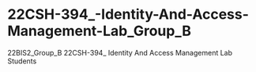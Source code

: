 # 22CSH-394_-Identity-And-Access-Management-Lab_Group_B
22BIS2_Group_B 22CSH-394_ Identity And Access Management Lab Students
